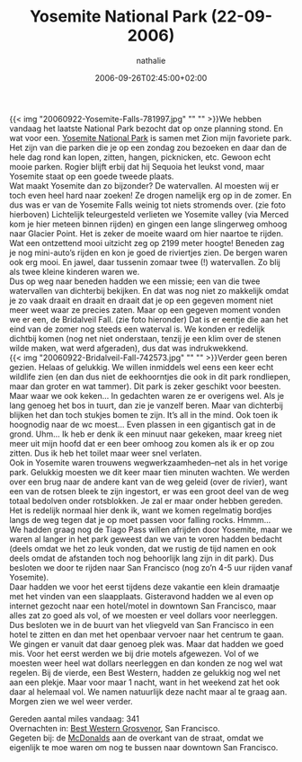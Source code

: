 ﻿---
title: Yosemite National Park (22-09-2006)
author: nathalie
type: post
date: 2006-09-26T02:45:00+02:00
url: /weblog/2006/09/26/yosemite-national-park-22-09-2006/
commentFolder: 2006-09-26-yosemite-national-park-22-09-2006
categories:
- Vakantie
tags:
- Amerika
- westkust
resources:
- src: 20060922-Yosemite-Falls-781997.jpg
- src: 20060922-Bridalveil-Fall-742573.jpg

---
{{< img "20060922-Yosemite-Falls-781997.jpg" ""  "" >}}We hebben vandaag het laatste National Park bezocht dat op onze planning stond. En wat voor een.  [Yosemite National Park](http://www.nps.gov/yose/) is samen met Zion mijn favoriete park. Het zijn van die parken die je op een zondag zou bezoeken en daar dan de hele dag rond kan lopen, zitten, hangen, picknicken, etc. Gewoon echt mooie parken. Rogier blijft erbij dat hij Sequoia het leukst vond, maar Yosemite staat op een goede tweede plaats.  
Wat maakt Yosemite dan zo bijzonder? De watervallen. Al moesten wij er toch even heel hard naar zoeken! Ze drogen namelijk erg op in de zomer. En dus was er van de Yosemite Falls weinig tot niets stromends over. (zie foto hierboven) Lichtelijk teleurgesteld verlieten we Yosemite valley (via Merced kom je hier meteen binnen rijden) en gingen een lange slingerweg omhoog naar Glacier Point.  Het is zeker de moeite waard om hier naartoe te rijden. Wat een ontzettend mooi uitzicht zeg op 2199 meter hoogte! Beneden zag je nog mini-auto’s rijden en kon je goed de riviertjes zien. De bergen waren ook erg mooi. En jawel, daar tussenin zomaar twee (!) watervallen. Zo blij als twee kleine kinderen waren we.  
Dus op weg naar beneden hadden we een missie; een van die twee watervallen van dichterbij bekijken. En dat was nog niet zo makkelijk omdat je zo vaak draait en draait en draait dat je op een gegeven moment niet meer weet waar ze precies zaten. Maar op een gegeven moment vonden we er een, de Bridalveil Fall. (zie foto hieronder) Dat is er eentje die aan het eind van de zomer nog steeds een waterval is. We konden er redelijk dichtbij komen (nog net niet onderstaan, tenzij je een klim over de stenen wilde maken, wat werd afgeraden), dus dat was indrukwekkend.  
{{< img "20060922-Bridalveil-Fall-742573.jpg" ""  "" >}}Verder geen beren gezien. Helaas of gelukkig. We willen inmiddels wel eens een keer echt wildlife zien (en dan dus niet de eekhoorntjes die ook in dit park rondliepen, maar dan groter en wat tammer). Dit park is zeker geschikt voor beesten. Maar waar we ook keken… In gedachten waren ze er overigens wel. Als je lang genoeg het bos in tuurt, dan zie je vanzelf beren. Maar van dichterbij blijken het dan toch stukjes bomen te zijn. It’s all in the mind. Ook toen ik hoognodig naar de wc moest... Even plassen in een gigantisch gat in de grond. Uhm... Ik heb er denk ik een minuut naar gekeken, maar kreeg niet meer uit mijn hoofd dat er een beer omhoog zou komen als ik er op zou zitten. Dus ik heb het toilet maar weer snel verlaten.   
Ook in Yosemite waren trouwens wegwerkzaamheden–net als in het vorige park. Gelukkig moesten we dit keer maar tien minuten wachten. We werden over een brug naar de andere kant van de weg geleid (over de rivier), want een van de rotsen bleek te zijn ingestort, er was een groot deel van de weg totaal bedolven onder rotsblokken. Je zal er maar onder hebben gereden. Het is redelijk normaal hier denk ik, want we komen regelmatig bordjes langs de weg tegen dat je op moet passen voor falling rocks. Hmmm...  
We hadden graag nog de Tiago Pass willen afrijden door Yosemite, maar we waren al langer in het park geweest dan we van te voren hadden bedacht (deels omdat we het zo leuk vonden, dat we rustig de tijd namen en ook deels omdat de afstanden toch nog behoorlijk lang zijn in dit park). Dus besloten we door te rijden naar San Francisco (nog zo’n 4-5 uur rijden vanaf Yosemite).  
Daar hadden we voor het eerst tijdens deze vakantie een klein dramaatje met het vinden van een slaapplaats. Gisteravond hadden we al even op internet gezocht naar een hotel/motel in downtown San Francisco, maar alles zat zo goed als vol, of we moesten er veel dollars voor neerleggen. Dus besloten we in de buurt van het vliegveld van San Francisco in een hotel te zitten en dan met het openbaar vervoer naar het centrum te gaan. We gingen er vanuit dat daar genoeg plek was. Maar dat hadden we goed mis. Voor het eerst werden we bij drie motels afgewezen. Vol of we moesten weer heel wat dollars neerleggen en dan konden ze nog wel wat regelen. Bij de vierde, een Best Western, hadden ze gelukkig nog wel net aan een plekje. Maar voor maar 1 nacht, want in het weekend zat het ook daar al helemaal vol. We namen natuurlijk deze nacht maar al te graag aan. Morgen zien we wel weer verder.  

Gereden aantal miles vandaag: 341  
Overnachten in: [Best Western Grosvenor](http://www.bestwestern.com), San Francisco.  
Gegeten bij: de [McDonalds](http://www.mcdonalds.com) aan de overkant van de straat, omdat we eigenlijk te moe waren om nog te bussen naar downtown San Francisco.
